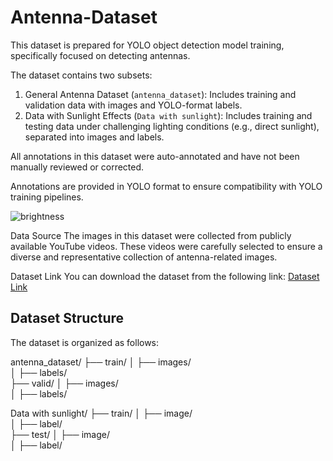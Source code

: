 # Antenna-Dataset
This dataset is prepared for YOLO object detection model training, specifically focused on detecting antennas. 

The dataset contains two subsets:
1. General Antenna Dataset (`antenna_dataset`): Includes training and validation data with images and YOLO-format labels.
2. Data with Sunlight Effects (`Data with sunlight`): Includes training and testing data under challenging lighting conditions (e.g., direct sunlight), separated into images and labels.

All annotations in this dataset were auto-annotated and have not been manually reviewed or corrected.

Annotations are provided in YOLO format to ensure compatibility with YOLO training pipelines.

![brightness](https://github.com/user-attachments/assets/3975b971-2419-4cc5-a5e6-23a151fb0d31)



Data Source
The images in this dataset were collected from publicly available YouTube videos. These videos were carefully selected to ensure a diverse and representative collection of antenna-related images.

Dataset Link
You can download the dataset from the following link: [Dataset Link]( https://drive.google.com/file/d/1jFjSSOv4nJ_-z-rTVW3mcS-uE5K7S9_p/view?usp=sharing)


## Dataset Structure
The dataset is organized as follows:

antenna_dataset/
├── train/
│   ├── images/       
│   ├── labels/      
├── valid/
│   ├── images/      
│   ├── labels/       

Data with sunlight/
├── train/
│   ├── image/       
│   ├── label/        
├── test/
│   ├── image/        
│   ├── label/        




